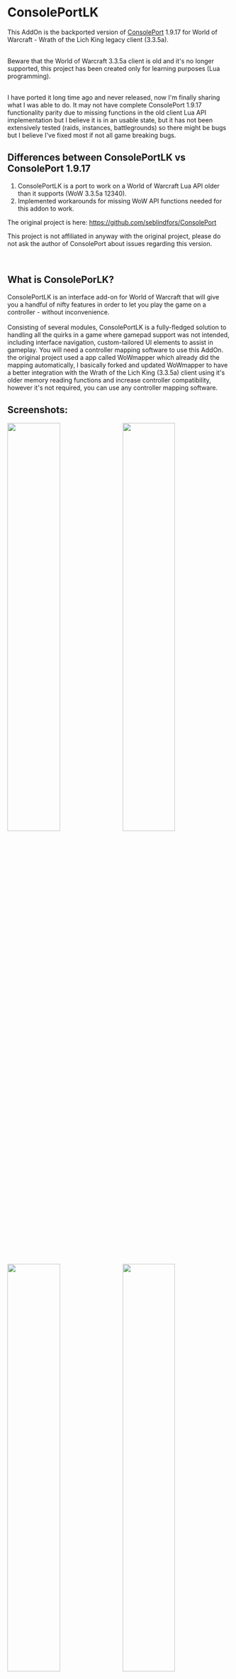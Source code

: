 # ConsolePortLK

This AddOn is the backported version of [ConsolePort](https://github.com/seblindfors/ConsolePort) 1.9.17 for World of Warcraft - Wrath of the Lich King legacy client (3.3.5a).<br /><br />

Beware that the World of Warcraft 3.3.5a client is old and it's no longer supported, this project has been created only for learning purposes (Lua programming).<br/><br/>

I have ported it long time ago and never released, now I'm finally sharing what I was able to do. It may not have complete ConsolePort 1.9.17 functionality parity due to missing functions in the old client Lua API implementation but I believe it is in an usable state, but it has not been extensively tested (raids, instances, battlegrounds)
so there might be bugs but I believe I've fixed most if not all game breaking bugs.

## Differences between ConsolePortLK vs ConsolePort 1.9.17

1. ConsolePortLK is a port to work on a World of Warcraft Lua API older than it supports (WoW 3.3.5a 12340).
2. Implemented workarounds for missing WoW API functions needed for this addon to work.

The original project is here: https://github.com/seblindfors/ConsolePort

This project is not affiliated in anyway with the original project, please do not ask the author of ConsolePort about issues regarding this version.

<br />

<h2>What is ConsolePorLK?</h2>
ConsolePortLK is an interface add-on for World of Warcraft that will give you a handful of nifty features
in order to let you play the game on a controller - without inconvenience.
<br/><br/>
Consisting of several modules, ConsolePortLK is a fully-fledged solution to handling all the quirks in a game where gamepad support was not intended,
including interface navigation, custom-tailored UI elements to assist in gameplay. You will need a controller mapping software to use this AddOn.
the original project used a app called WoWmapper which already did the mapping automatically, I basically forked and updated WoWmapper
to have a better integration with the Wrath of the Lich King (3.3.5a) client using it's older memory reading functions and increase controller compatibility, however it's not required, you can use any controller mapping software.

## Screenshots:

<a href="https://user-images.githubusercontent.com/54692677/138369605-3ba273e8-598c-4549-9826-a4edc5411a3e.png">
<img src="https://user-images.githubusercontent.com/54692677/138370327-3c0b24b0-9ea5-4d90-bcf4-eb4638217f00.png" align="right" width="48.5%">
</a>
<a href="https://user-images.githubusercontent.com/54692677/138370446-ceae8a27-5276-4888-94b4-b747a8e1ed40.png">
<img src="https://user-images.githubusercontent.com/54692677/138370452-ddfb95dc-aa13-419d-bf03-4e2502a8a3bb.png" width="48.5%">
</a>

<a href="https://user-images.githubusercontent.com/54692677/138370582-5f14f0e2-9bd7-4980-ac3b-4155e30b70df.png">
<img src="https://user-images.githubusercontent.com/54692677/138370592-054fe76a-4b55-4da0-996a-8bb68118f692.png" align="right" width="48.5%">
</a>
<a href="https://user-images.githubusercontent.com/54692677/138370708-f074085d-9396-4c3c-8bb4-3a731ea261b9.png">
<img src="https://user-images.githubusercontent.com/54692677/138370714-fe06daba-ca0e-49af-97f9-e8e5e2ffd5ca.png" width="48.5%">
</a>

<a href="https://user-images.githubusercontent.com/54692677/138371330-0a63a2ca-05e6-4707-b96a-c73c841f5955.png">
<img src="https://user-images.githubusercontent.com/54692677/138371293-e03b7df5-b74e-4dba-abd2-0aa0eea5a2d6.png" align="right" width="48.5%">
</a>
<a href="https://user-images.githubusercontent.com/54692677/138371431-185684b8-f1f4-4d22-af17-47716daa1703.png">
<img src="https://user-images.githubusercontent.com/54692677/138371373-c0a53844-710b-4fbe-90bc-261b5b7cd016.png" width="48.5%">
</a>


## Installation:

1. Download **[Latest Version](https://github.com/leoaviana/ConsolePortLK/releases/latest)**
2. Unpack the Zip file
3. Copy (or drag and drop) all of the extracted folders (ConsolePort, ConsolePortBar, etc.) into your Wow-Directory\Interface\AddOns
4. Download **[WoWmapperX](https://github.com/leoaviana/WoWmapperX)**
5. Start WoWmapperX and connect your controller.
5. Restart WoW

## Commands:

    /cp               Show all addon commands in the chatbox
    /cp actionbar     Modify controller actionbar
    /cp config        Open the configuration panel
    /cp cvar          (Advanced) list of console variables
    /cp help          Help & Tutorials
    /cp recalibrate   Recalibrate your controller
    /cp resetall      Full addon reset (irreversible)
    /cp type          Change controller type

## FAQ:

### I would like to report a bug. What i need to do?
Make sure you're using the latest version of [ConsolePort](https://github.com/leoaviana/ConsolePortLK/releases/latest)
<br />
Describe your issue in as much detail as possible.
<br />
If your issue is graphical, please take some screenshots to illustrate it.
<br />
What were you doing when the problem occurred?
<br />
Explain how people can reproduce the issue.
<br />
<br />
### Can you port this to 2.4.3 or older?
ConsolePort relies mostly on [RestrictedEnvironment](https://wowwiki-archive.fandom.com/wiki/RestrictedEnvironment) functions and [SecureHandlers](https://wowwiki-archive.fandom.com/wiki/SecureHandlers), most of those we're implemented into the game client after patch 3.0, so <b>no.</b> I'm not saying that it is completely impossible to port because I don't know but as far I know there is no alternatives to RestrictedEnvironment on older clients, it seems like that there is an alternative to SecureHandlers implemented in patch 2.0 but the documentation about it is scarce and I do not have any interest in porting it to older versions.
<br />
<br />
### The AddOn does not work on X client. Why?
ConsolePortLK has only been made taking in consideration default WoW API for 3.3.5a, if you are trying to use this AddOn in a heavily modded client it may work, but you can't be surprised if it doesn't since it relies heavily on sensitive secure APIs, changes in these might break everything.<br/><br/>

If somehow it doesn't work for you in a customized client, don't expect fast changes in this AddOn just to support it unless someone with enough interest send pull requests fixing these issues when they happen, because customized clients can be a moving target and may get new modifications that break old stuff.
